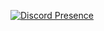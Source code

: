 [![Discord Presence](https://api.lanyard.rest/v1/users/212842715136786432)](https://discord.com/users/852597277435363368)
